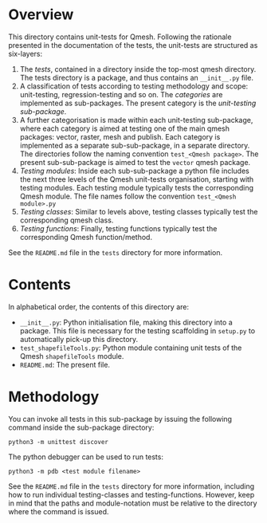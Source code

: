 
[comment]: # (Copyright C 2013 Alexandros Avdis and others.)
[comment]: # (See the AUTHORS file for a full list of copyright holders.)
[comment]: # ( )
[comment]: # (This file is part of Qmesh.)
[comment]: # ( )
[comment]: # (Qmesh is free software: you can redistribute it and/or modify)
[comment]: # (it under the terms of the GNU General Public License as published by)
[comment]: # (the Free Software Foundation, either version 3 of the License, or)
[comment]: # ([at your option] any later version.)
[comment]: # ( )
[comment]: # (Qmesh is distributed in the hope that it will be useful,)
[comment]: # (but WITHOUT ANY WARRANTY; without even the implied warranty of)
[comment]: # (MERCHANTABILITY or FITNESS FOR A PARTICULAR PURPOSE.  See the)
[comment]: # (GNU General Public License for more details.)
[comment]: # ( )
[comment]: # (You should have received a copy of the GNU General Public License)
[comment]: # (along with Qmesh.  If not, see <http://www.gnu.org/licenses/>.)

[comment]: # (The rendering of parts of this file can be tested with https://johnmacfarlane.net/babelmark2/)
[comment]: # (Please place each sentence on a separate line, the renderer will construct the paragraphs.)

Overview
==========

This directory contains unit-tests for Qmesh.
Following the rationale presented in the documentation of the tests, the unit-tests are structured as six-layers:

 1. The *tests*, contained in a directory inside the top-most qmesh directory.
    The tests directory is a package, and thus contains an `__init__.py` file.
 2. A classification of tests according to testing methodology and scope: unit-testing, regression-testing and so on.
    The *categories* are implemented as sub-packages.
    The present category is the *unit-testing sub-package*.
 3. A further categorisation is made within each unit-testing sub-package, where each category is aimed at testing one of the main qmesh packages: vector, raster, mesh and publish.
    Each category is implemented as a separate sub-sub-package, in a separate directory.
    The directories follow the naming convention `test_<Qmesh package>`.
    The present sub-sub-package is aimed to test the `vector` qmesh package.
 4. *Testing modules*: Inside each sub-sub-package a python file includes the next three levels of the Qmesh unit-tests organisation, starting with testing modules.
    Each testing module typically tests the corresponding Qmesh module.
    The file names follow the convention `test_<Qmesh module>.py`
 5. *Testing classes*: Similar to levels above, testing classes typically test the corresponding qmesh class.
 6. *Testing functions*: Finally, testing functions typically test the corresponding Qmesh function/method.

See the `README.md` file in the `tests` directory for more information.

Contents
=========

In alphabetical order, the contents of this directory are:

 * `__init__.py`: Python initialisation file, making this directory into a package.
This file is necessary for the testing scaffolding in `setup.py` to
automatically pick-up this directory.
 * `test_shapefileTools.py`: Python module containing unit tests of the Qmesh `shapefileTools` module.
 * `README.md`: The present file.

Methodology
===========

You can invoke all tests in this sub-package by issuing the following command inside the sub-package directory:
```
python3 -m unittest discover
```

The python debugger can be used to run tests:
```
python3 -m pdb <test module filename>
```

See the `README.md` file in the `tests` directory for more information, including how to run individual testing-classes and testing-functions. 
However, keep in mind that the paths and module-notation must be relative to the directory where the command is issued.
